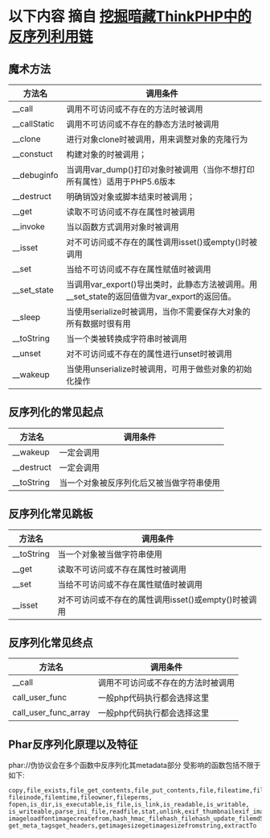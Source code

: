 # 以下内容 摘自 [挖掘暗藏ThinkPHP中的反序列利用链](https://blog.riskivy.com/%e6%8c%96%e6%8e%98%e6%9a%97%e8%97%8fthinkphp%e4%b8%ad%e7%9a%84%e5%8f%8d%e5%ba%8f%e5%88%97%e5%88%a9%e7%94%a8%e9%93%be/)

## 魔术方法
|方法名|调用条件|
| ---- | ---- |
|__call|调用不可访问或不存在的方法时被调用|
|__callStatic	|调用不可访问或不存在的静态方法时被调用
|__clone	|进行对象clone时被调用，用来调整对象的克隆行为
|__constuct	|构建对象的时被调用；
|__debuginfo	|当调用var_dump()打印对象时被调用（当你不想打印所有属性）适用于PHP5.6版本
|__destruct	|明确销毁对象或脚本结束时被调用；
|__get	|读取不可访问或不存在属性时被调用
|__invoke	|当以函数方式调用对象时被调用
|__isset	|对不可访问或不存在的属性调用isset()或empty()时被调用
|__set	|当给不可访问或不存在属性赋值时被调用
|__set_state	|当调用var_export()导出类时，此静态方法被调用。用__set_state的返回值做为var_export的返回值。
|__sleep	|当使用serialize时被调用，当你不需要保存大对象的所有数据时很有用
|__toString	|当一个类被转换成字符串时被调用
|__unset	|对不可访问或不存在的属性进行unset时被调用
|__wakeup	|当使用unserialize时被调用，可用于做些对象的初始化操作

## 反序列化的常见起点

|方法名|调用条件|
| ---- | ---- |
|__wakeup| 一定会调用
|__destruct |一定会调用
|__toString |当一个对象被反序列化后又被当做字符串使用

## 反序列化常见跳板

|方法名|调用条件|
| ---- | ---- |
|__toString |当一个对象被当做字符串使用
|__get |读取不可访问或不存在属性时被调用
|__set |当给不可访问或不存在属性赋值时被调用
|__isset |对不可访问或不存在的属性调用isset()或empty()时被调用

## 反序列化常见终点

|方法名|调用条件|
| ---- | ---- |
|__call |调用不可访问或不存在的方法时被调用
|call_user_func |一般php代码执行都会选择这里
|call_user_func_array| 一般php代码执行都会选择这里

## Phar反序列化原理以及特征

phar://伪协议会在多个函数中反序列化其metadata部分
受影响的函数包括不限于如下:
```
copy,file_exists,file_get_contents,file_put_contents,file,fileatime,filectime,filegroup,
fileinode,filemtime,fileowner,fileperms,
fopen,is_dir,is_executable,is_file,is_link,is_readable,is_writable,
is_writeable,parse_ini_file,readfile,stat,unlink,exif_thumbnailexif_imagetype,
imageloadfontimagecreatefrom,hash_hmac_filehash_filehash_update_filemd5_filesha1_file,
get_meta_tagsget_headers,getimagesizegetimagesizefromstring,extractTo
```
